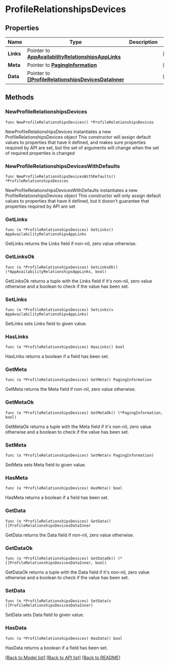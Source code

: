 # ProfileRelationshipsDevices

## Properties

Name | Type | Description | Notes
------------ | ------------- | ------------- | -------------
**Links** | Pointer to [**AppAvailabilityRelationshipsAppLinks**](AppAvailabilityRelationshipsAppLinks.md) |  | [optional] 
**Meta** | Pointer to [**PagingInformation**](PagingInformation.md) |  | [optional] 
**Data** | Pointer to [**[]ProfileRelationshipsDevicesDataInner**](ProfileRelationshipsDevicesDataInner.md) |  | [optional] 

## Methods

### NewProfileRelationshipsDevices

`func NewProfileRelationshipsDevices() *ProfileRelationshipsDevices`

NewProfileRelationshipsDevices instantiates a new ProfileRelationshipsDevices object
This constructor will assign default values to properties that have it defined,
and makes sure properties required by API are set, but the set of arguments
will change when the set of required properties is changed

### NewProfileRelationshipsDevicesWithDefaults

`func NewProfileRelationshipsDevicesWithDefaults() *ProfileRelationshipsDevices`

NewProfileRelationshipsDevicesWithDefaults instantiates a new ProfileRelationshipsDevices object
This constructor will only assign default values to properties that have it defined,
but it doesn't guarantee that properties required by API are set

### GetLinks

`func (o *ProfileRelationshipsDevices) GetLinks() AppAvailabilityRelationshipsAppLinks`

GetLinks returns the Links field if non-nil, zero value otherwise.

### GetLinksOk

`func (o *ProfileRelationshipsDevices) GetLinksOk() (*AppAvailabilityRelationshipsAppLinks, bool)`

GetLinksOk returns a tuple with the Links field if it's non-nil, zero value otherwise
and a boolean to check if the value has been set.

### SetLinks

`func (o *ProfileRelationshipsDevices) SetLinks(v AppAvailabilityRelationshipsAppLinks)`

SetLinks sets Links field to given value.

### HasLinks

`func (o *ProfileRelationshipsDevices) HasLinks() bool`

HasLinks returns a boolean if a field has been set.

### GetMeta

`func (o *ProfileRelationshipsDevices) GetMeta() PagingInformation`

GetMeta returns the Meta field if non-nil, zero value otherwise.

### GetMetaOk

`func (o *ProfileRelationshipsDevices) GetMetaOk() (*PagingInformation, bool)`

GetMetaOk returns a tuple with the Meta field if it's non-nil, zero value otherwise
and a boolean to check if the value has been set.

### SetMeta

`func (o *ProfileRelationshipsDevices) SetMeta(v PagingInformation)`

SetMeta sets Meta field to given value.

### HasMeta

`func (o *ProfileRelationshipsDevices) HasMeta() bool`

HasMeta returns a boolean if a field has been set.

### GetData

`func (o *ProfileRelationshipsDevices) GetData() []ProfileRelationshipsDevicesDataInner`

GetData returns the Data field if non-nil, zero value otherwise.

### GetDataOk

`func (o *ProfileRelationshipsDevices) GetDataOk() (*[]ProfileRelationshipsDevicesDataInner, bool)`

GetDataOk returns a tuple with the Data field if it's non-nil, zero value otherwise
and a boolean to check if the value has been set.

### SetData

`func (o *ProfileRelationshipsDevices) SetData(v []ProfileRelationshipsDevicesDataInner)`

SetData sets Data field to given value.

### HasData

`func (o *ProfileRelationshipsDevices) HasData() bool`

HasData returns a boolean if a field has been set.


[[Back to Model list]](../README.md#documentation-for-models) [[Back to API list]](../README.md#documentation-for-api-endpoints) [[Back to README]](../README.md)


